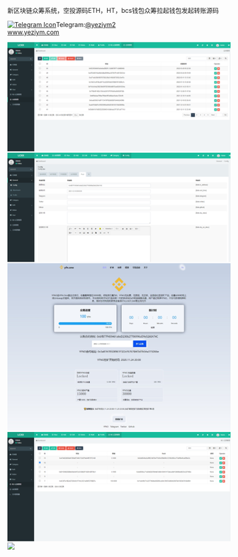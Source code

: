 新区块链众筹系统，空投源码ETH，HT，bcs钱包众筹拉起钱包发起转账源码<p dir="auto"><a target="_blank" rel="noopener noreferrer nofollow" href="https://camo.githubusercontent.com/d614d90677fbc2e34c7c62ebc68c82379d87a57c4beaf05af65fec7ba6b72e36/68747470733a2f2f63646e2d69636f6e732d706e672e666c617469636f6e2e636f6d2f3531322f323131312f323131313634362e706e67"><img src="https://camo.githubusercontent.com/d614d90677fbc2e34c7c62ebc68c82379d87a57c4beaf05af65fec7ba6b72e36/68747470733a2f2f63646e2d69636f6e732d706e672e666c617469636f6e2e636f6d2f3531322f323131312f323131313634362e706e67" alt="Telegram Icon" style="width: 16px; max-width: 100%;" data-canonical-src="https://cdn-icons-png.flaticon.com/512/2111/2111646.png"></a>Telegram:<a href="https://t.me/yeziym2" rel="nofollow">@yeziym2</a><br><a href="https://www.yeziym.com/">www.yeziym.com</a></p><img src="https://github.com/yeziym/gnJUYR4HLJ/blob/main/Y6ZFB.png"><img src="https://github.com/yeziym/gnJUYR4HLJ/blob/main/lbGNP.png"><img src="https://github.com/yeziym/gnJUYR4HLJ/blob/main/E4cPe.png"><img src="https://github.com/yeziym/gnJUYR4HLJ/blob/main/UiXi3.png"><img src="https://github.com/yeziym/gnJUYR4HLJ/blob/main/GanMk.png">